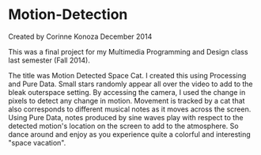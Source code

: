 # Motion-Detection
Created by Corinne Konoza December 2014

This was a final project for my Multimedia Programming and Design class last semester (Fall 2014). 

The title was Motion Detected Space Cat. I created this using Processing and Pure Data. Small stars 
randomly appear all over the video to add to the bleak outerspace setting. By accessing the camera,
I used the change in pixels to detect any change in motion. Movement is tracked by a cat that also 
corresponds to different musical notes as it moves across the screen. Using Pure Data, notes produced 
by sine waves play with respect to the detected motion's location on the screen to add to the 
atmosphere. So dance around and enjoy as you experience quite a colorful and interesting "space vacation". 
